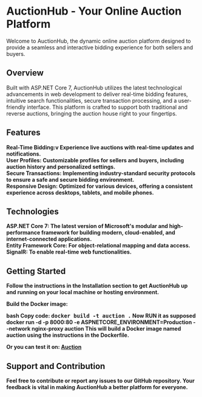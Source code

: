 <h1><strong>AuctionHub - Your Online Auction Platform</strong></h1>
Welcome to AuctionHub, the dynamic online auction platform designed to provide a seamless and interactive bidding experience for both sellers and buyers.

<h2><strong>Overview</strong></h2>
Built with ASP.NET Core 7, AuctionHub utilizes the latest technological advancements in web development to deliver real-time bidding features, intuitive search functionalities, secure transaction processing, and a user-friendly interface. This platform is crafted to support both traditional and reverse auctions, bringing the auction house right to your fingertips.

<h2><strong>Features</strong></h2>
<strong>Real-Time Bidding:v Experience live auctions with real-time updates and notifications.<br>
<strong>User Profiles:</strong> Customizable profiles for sellers and buyers, including auction history and personalized settings.<br>
<strong>Secure Transactions:</strong> Implementing industry-standard security protocols to ensure a safe and secure bidding environment.<br>
<strong>Responsive Design:</strong> Optimized for various devices, offering a consistent experience across desktops, tablets, and mobile phones.<br>

<h2><strong>Technologies</strong></h2>
<strong>ASP.NET Core 7:</strong> The latest version of Microsoft's modular and high-performance framework for building modern, cloud-enabled, and internet-connected applications.<br>
<strong>Entity Framework Core:</strong> For object-relational mapping and data access.<br>
<strong>SignalR:</strong> To enable real-time web functionalities.<br>

<h2><strong>Getting Started</strong></h2>
Follow the instructions in the Installation section to get AuctionHub up and running on your local machine or hosting environment.<br>

<strong>Build the Docker image:</strong>

<strong>bash Copy code:</strong>  <kbd>docker build -t auction .</kbd>
Now RUN it as supposed
docker run -d -p 8000:80 -e ASPNETCORE_ENVIRONMENT=Production --network nginx-proxy auction
This will build a Docker image named auction using the instructions in the Dockerfile.

<strong>Or you can test it on:  [Auction](https://auction.bytes-exchange.com/ "Auction")</strong>

<h2><strong>Support and Contribution</strong></h2>
Feel free to contribute or report any issues to our GitHub repository. Your feedback is vital in making AuctionHub a better platform for everyone.
